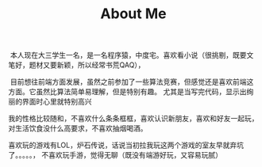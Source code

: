 ﻿---
layout: page
title: About Me
permalink: /about/
published: true
---
   
  本人现在大三学生一名，是一名程序猿，中度宅。喜欢看小说（很挑剔，既要文笔好，题材又要新颖，所以经常书荒QAQ），

   
  目前想往前端方面发展，虽然之前参加了一些算法竞赛，但感觉还是喜欢前端这方面。它虽然比算法简单易理解，但是特别有趣。
   尤其是当写完代码，显示出绚丽的界面时心里就特别高兴

   我的性格比较随和，不喜欢什么条条框框，喜欢认识新朋友，喜欢和好友一起玩，对生活饮食没什么高要求，不喜欢抽烟喝酒。
   
   喜欢玩的游戏有LOL，炉石传说，话说当初拉我玩这两个游戏的室友早就弃坑了。。。。。，
   不喜欢玩手游，觉得无聊（既没有端游好玩，又容易玩腻）
